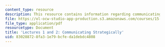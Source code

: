 ```yaml
---
content_type: resource
description: This resource contains information regarding communicating strategically.
file: https://ol-ocw-studio-app-production.s3.amazonaws.com/courses/15-279-management-communication-for-undergraduates-fall-2012/830288728fa31e79bcfeda1debdc4808_MIT15_279F12_lec01and02.pdf
file_type: application/pdf
resourcetype: Document
title: 'Lectures 1 and 2: Communicating Strategically'
uid: 83028872-8fa3-1e79-bcfe-da1debdc4808
---
```

